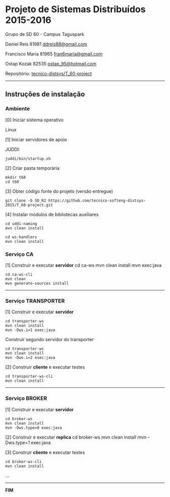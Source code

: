 # Projeto de Sistemas Distribuídos 2015-2016 #

Grupo de SD 60 - Campus Taguspark


Daniel Reis 81981 ddreis88@gmail.com

Francisco Maria 81965 fran6maria@gmail.com

Ostap Kozak 82535 ostap_95@hotmail.com

Repositório:
[tecnico-distsys/T_60-project](https://github.com/tecnico-distsys/T_60-project/)

-------------------------------------------------------------------------------

## Instruções de instalação 


### Ambiente

[0] Iniciar sistema operativo

Linux



[1] Iniciar servidores de apoio

JUDDI:
```
juddi/bin/startup.sh
```

[2] Criar pasta temporária

```
mkdir t60
cd t60

```


[3] Obter código fonte do projeto (versão entregue)

```
git clone -b SD_R2 https://github.com/tecnico-softeng-distsys-2015/T_60-project.git 

```

[4] Instalar módulos de bibliotecas auxiliares

```
cd uddi-naming
mvn clean install

cd ws-handlers
mvn clean install
```

### Serviço CA

[1] Construir e executar **servidor**
	cd ca-ws
	mvn clean install
	mvn exec:java

	cd ca-ws-cli
	mvn clean
	mvn generate-sources install


-------------------------------------------------------------------------------

### Serviço TRANSPORTER

[1] Construir e executar **servidor**

```
cd transporter-ws
mvn clean install
mvn -Dws.i=1 exec:java
```
Construir segundo servidor do transporter
```
cd transporter-ws
mvn clean install
mvn -Dws.i=2 exec:java
````

[2] Construir **cliente** e executar testes

```
cd transporter-ws-cli
mvn clean install
```

-------------------------------------------------------------------------------

### Serviço BROKER

[1] Construir e executar **servidor**

```
cd broker-ws
mvn clean install
mvn -Dws.type=0 exec:java
```
[2] Construir e executar  **replica** 
	cd broker-ws
	mvn clean install
	mvn -Dws.type=1 exec:java

[3] Construir **cliente** e executar testes

```
cd broker-ws-cli
mvn clean install
```

...

-------------------------------------------------------------------------------
**FIM**
